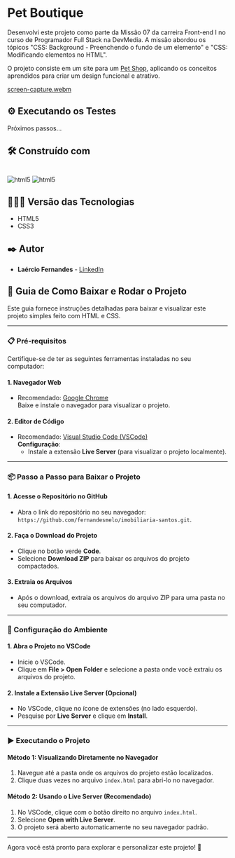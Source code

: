 # Pet Boutique

Desenvolvi este projeto como parte da Missão 07 da carreira Front-end I no curso de Programador Full Stack na DevMedia. A missão abordou os tópicos "CSS: Background - Preenchendo o fundo de um elemento" e "CSS: Modificando elementos no HTML".  

O projeto consiste em um site para um [Pet Shop](https://fernandesmelo.github.io/imobiliaria-santos/), aplicando os conceitos aprendidos para criar um design funcional e atrativo.

[screen-capture.webm](https://github.com/user-attachments/assets/a9ffe472-06f6-48f9-935f-9e3844a79022)

## ⚙️ Executando os Testes
Próximos passos...

## 🛠️ Construído com

<div style="display: inline-block"><br/>
  <img align="center" alt="html5" src="https://img.shields.io/badge/HTML5-E34F26?style=for-the-badge&logo=html5&logoColor=white" /> 
  <img align="center" alt="html5" src="https://img.shields.io/badge/CSS3-1572B6?style=for-the-badge&logo=css3&logoColor=white" />
</div><br/>

## 👨🏽‍💻 Versão das Tecnologias

* HTML5
* CSS3

## ✒️ Autor

* **Laércio Fernandes** - [LinkedIn](https://www.linkedin.com/in/laercio-fernandes/)

## 🚀 Guia de Como Baixar e Rodar o Projeto

Este guia fornece instruções detalhadas para baixar e visualizar este projeto simples feito com HTML e CSS.

---

### 📋 Pré-requisitos

Certifique-se de ter as seguintes ferramentas instaladas no seu computador:

#### 1. Navegador Web
- Recomendado: [Google Chrome](https://www.google.com/chrome/)  
  Baixe e instale o navegador para visualizar o projeto.

#### 2. Editor de Código
- Recomendado: [Visual Studio Code (VSCode)](https://code.visualstudio.com/download)  
  **Configuração**:
  - Instale a extensão **Live Server** (para visualizar o projeto localmente).

---

### 📦 Passo a Passo para Baixar o Projeto

#### 1. Acesse o Repositório no GitHub
- Abra o link do repositório no seu navegador: `https://github.com/fernandesmelo/imobiliaria-santos.git`.

#### 2. Faça o Download do Projeto
- Clique no botão verde **Code**.
- Selecione **Download ZIP** para baixar os arquivos do projeto compactados.

#### 3. Extraia os Arquivos
- Após o download, extraia os arquivos do arquivo ZIP para uma pasta no seu computador.

---

### 🔧 Configuração do Ambiente

#### 1. Abra o Projeto no VSCode
- Inicie o VSCode.
- Clique em **File > Open Folder** e selecione a pasta onde você extraiu os arquivos do projeto.

#### 2. Instale a Extensão Live Server (Opcional)
- No VSCode, clique no ícone de extensões (no lado esquerdo).
- Pesquise por **Live Server** e clique em **Install**.

---

### ▶️ Executando o Projeto

#### Método 1: Visualizando Diretamente no Navegador
1. Navegue até a pasta onde os arquivos do projeto estão localizados.
2. Clique duas vezes no arquivo `index.html` para abri-lo no navegador.

#### Método 2: Usando o Live Server (Recomendado)
1. No VSCode, clique com o botão direito no arquivo `index.html`.
2. Selecione **Open with Live Server**.
3. O projeto será aberto automaticamente no seu navegador padrão.

---

Agora você está pronto para explorar e personalizar este projeto! 🎉
